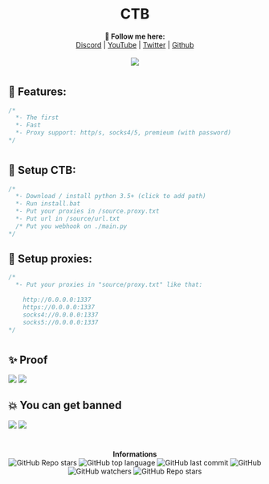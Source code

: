 <h1 align="center">CTB</h1>
<p align="center">
  <b>🖤 Follow me here:</b><br>
  <a href="https://vu.fr/rca-discord">Discord</a> |
  <a href="https://www.youtube.com/channel/UC09GPm24_rdeOXa5KOmhDnw">YouTube</a> |
  <a href="https://twitter.com/its_vichy">Twitter</a> |
  <a href="https://github.com/Its-Vichy">Github</a>
  <br><br>
  <img src="https://steamuserimages-a.akamaihd.net/ugc/939465072079337699/A44A2D24BB987267F26C56440F51A0B468481222/">
</p>

#

## 🐺 Features:
```cs
/*
  *- The first
  *- Fast
  *- Proxy support: http/s, socks4/5, premieum (with password)
*/
```

#

## 🐺 Setup CTB:
```cs
/*
  *- Download / install python 3.5+ (click to add path)
  *- Run install.bat
  *- Put your proxies in /source.proxy.txt
  *- Put url in /source/url.txt
  /* Put you webhook on ./main.py
*/
```

## 🐺 Setup proxies:
```cs
/*
  *- Put your proxies in "source/proxy.txt" like that:
  
    http://0.0.0.0:1337
    https://0.0.0.0:1337
    socks4://0.0.0.0:1337
    socks5://0.0.0.0:1337
*/
```

#

## ✨ Proof

<img src='https://media.discordapp.net/attachments/846392605335486477/854769394307432488/3.PNG'>
<img src='https://media.discordapp.net/attachments/850461540377034822/854745199121268817/unknown.png'>

## 💥 You can get banned

<img src='https://media.discordapp.net/attachments/846392605335486477/854769713283989524/ban_clicltune_2.png'>
<img src='https://media.discordapp.net/attachments/846392605335486477/854769720468701214/ban_clicltune_1.png'>

#

<p align="center"> 
    <b>Informations</b><br>
    <img alt="GitHub Repo stars" src="https://img.shields.io/github/stars/Its-Vichy/CTB?style=social">
    <img alt="GitHub top language" src="https://img.shields.io/github/languages/top/Its-Vichy/CTB">
    <img alt="GitHub last commit" src="https://img.shields.io/github/last-commit/Its-Vichy/CTB">
    <img alt="GitHub" src="https://img.shields.io/github/license/Its-Vichy/CTB">
    <img alt="GitHub watchers" src="https://img.shields.io/github/watchers/Its-Vichy/CTB?style=social">
    <img alt="GitHub Repo stars" src="https://img.shields.io/github/stars/Its-Vichy/CTB?style=social">
</p>
